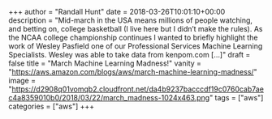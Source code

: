 +++
author = "Randall Hunt"
date = 2018-03-26T10:01:10+00:00
description = "Mid-march in the USA means millions of people watching, and betting on, college basketball (I live here but I didn’t make the rules). As the NCAA college championship continues I wanted to briefly highlight the work of Wesley Pasfield one of our Professional Services Machine Learning Specialists. Wesley was able to take data from kenpom.com […]"
draft = false
title = "March Machine Learning Madness!"
vanity = "https://aws.amazon.com/blogs/aws/march-machine-learning-madness/"
image = "https://d2908q01vomqb2.cloudfront.net/da4b9237bacccdf19c0760cab7aec4a8359010b0/2018/03/22/march_madness-1024x463.png"
tags = ["aws"]
categories = ["aws"]
+++
